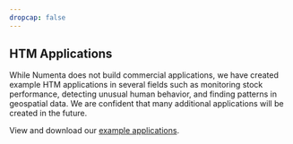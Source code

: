 ```yaml
---
dropcap: false
---
```


## HTM Applications

While Numenta does not build commercial applications, we have created example HTM applications in several fields such as monitoring stock performance, detecting unusual human behavior, and finding patterns in geospatial data. We are confident that many additional applications will be created in the future.

View and download our [example applications](/machine-intelligence-technology/applications/).
